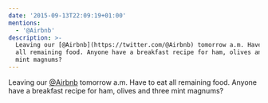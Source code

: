 ```yaml
---
date: '2015-09-13T22:09:19+01:00'
mentions:
  - '@Airbnb'
description: >-
  Leaving our [@Airbnb](https://twitter.com/@Airbnb) tomorrow a.m. Have to eat
  all remaining food. Anyone have a breakfast recipe for ham, olives and three
  mint magnums?
---
```

Leaving our [@Airbnb](https://twitter.com/@Airbnb) tomorrow a.m. Have to eat all remaining food. Anyone have a breakfast recipe for ham, olives and three mint magnums?
